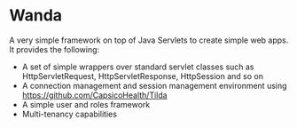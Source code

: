 # Wanda
A very simple framework on top of Java Servlets to create simple web apps. It provides the following:
- A set of simple wrappers over standard servlet classes such as HttpServletRequest, HttpServletResponse, HttpSession and so on
- A connection management and session management environment using https://github.com/CapsicoHealth/Tilda
- A simple user and roles framework
- Multi-tenancy capabilities
